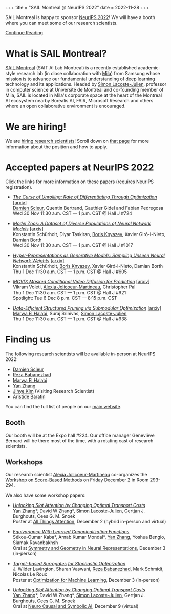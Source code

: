 +++
title = "SAIL Montreal @ NeurIPS 2022"
date = 2022-11-28
+++



SAIL Montreal is happy to sponsor [NeurIPS 2022](https://neurips.cc/Conferences/2022/)! We will have a booth where you can meet some of our research scientists.

<a href="/neurips2022/#continue-reading">Continue Reading</a>
<!-- more -->

# What is SAIL Montreal?
[SAIL Montreal](https://www.sait.samsung.co.kr/saithome/about/labs.do) (SAIT AI Lab Montreal) is a recently established academic-style research lab (in close collaboration with [Mila](https://mila.quebec/)) from Samsung whose mission is to advance our fundamental understanding of deep learning technology and its applications. Headed by [Simon Lacoste-Julien](https://mila.quebec/en/person/simon-lacoste-julien/), professor in computer science at Université de Montréal and co-founding member of Mila, SAIL is located in Mila's corporate space at the heart of the Montreal AI ecosystem nearby Borealis AI, FAIR, Microsoft Research and others where an open collaborative environment is encouraged.

# We are hiring!
We are [hiring research scientists](https://www.sait.samsung.co.kr/saithome/about/labs.do)! Scroll down on [that page](https://www.sait.samsung.co.kr/saithome/about/labs.do) for more information about the position and how to apply.


# Accepted papers at NeurIPS 2022
Click the links for more information on these papers (requires NeurIPS registration).

- <i>[The Curse of Unrolling: Rate of Differentiating Through Optimization](https://nips.cc/virtual/2022/poster/54166)</i> [[arxiv]](https://arxiv.org/abs/2209.13271)<br />
<u>Damien Scieur</u>, Quentin Bertrand, Gauthier Gidel and Fabian Pedregosa<br />
Wed 30 Nov 11:30 a.m. CST — 1 p.m. CST @ Hall J #724

- <i>[Model Zoos: A Dataset of Diverse Populations of Neural Network Models](https://nips.cc/virtual/2022/poster/55727)</i> [[arxiv]](https://arxiv.org/abs/2209.14764)<br />
Konstantin Schürholt, Diyar Taskiran, <u>Boris Knyazev</u>, Xavier Giró-i-Nieto, Damian Borth<br />
Wed 30 Nov 11:30 a.m. CST — 1 p.m. CST @ Hall J #1017

- <i>[Hyper-Representations as Generative Models: Sampling Unseen Neural Network Weights](https://nips.cc/virtual/2022/poster/53429)</i> [[arxiv]](https://arxiv.org/abs/2209.14733)<br />
Konstantin Schürholt, <u>Boris Knyazev</u>, Xavier Giró-i-Nieto, Damian Borth<br />
Thu 1 Dec 11:30 a.m. CST — 1 p.m. CST @ Hall J #605

- <i>[MCVD: Masked Conditional Video Diffusion for Prediction](https://nips.cc/virtual/2022/poster/54707)</i> [[arxiv]](https://arxiv.org/abs/2205.09853)<br />
Vikram Voleti, <u>Alexia Jolicoeur-Martineau</u>, Christopher Pal<br />
Thu 1 Dec 11:30 a.m. CST — 1 p.m. CST @ Hall J #921<br />
Spotlight: Tue 6 Dec 8 p.m. CST — 8:15 p.m. CST 

- <i>[Data-Efficient Structured Pruning via Submodular Optimization](https://nips.cc/virtual/2022/poster/54208)</i> [[arxiv]](https://arxiv.org/abs/2203.04940)<br />
<u>Marwa El Halabi</u>, Suraj Srinivas, <u>Simon Lacoste-Julien</u><br />
Thu 1 Dec 11:30 a.m. CST — 1 p.m. CST @ Hall J #938



# Finding us
The following research scientists will be available in-person at NeurIPS 2022:
- [Damien Scieur](https://scholar.google.com/citations?user=hNscQzgAAAAJ)
- [Reza Babanezhad](https://scholar.google.ca/citations?hl=en&user=KLrwPsgAAAAJ)
- [Marwa El Halabi](https://scholar.google.com/citations?user=Vd6RW7cAAAAJ)
- [Yan Zhang](https://scholar.google.com/citations?user=XtCqbfEAAAAJ)
- [Jihye Kim](https://scholar.google.com/citations?user=USrf_BYAAAAJ) (Visiting Research Scientist)
- [Aristide Baratin](https://scholar.google.com/citations?user=ZK7OfxkAAAAJ&hl=en&oi=ao)

You can find the full list of people on our [main website](https://www.sait.samsung.co.kr/saithome/about/labs.do).

## Booth
Our booth will be at the Expo hall #224. Our office manager Geneviève Bernard will be there most of the time, with a rotating cast of research scientists.

## Workshops
Our research scientist [Alexia Jolicoeur-Martineau](https://scholar.google.com/citations?user=0qytQ1oAAAAJ&hl=en) co-organizes the [Workshop on Score-Based Methods](https://score-based-methods-workshop.github.io/) on Friday December 2 in Room 293-294.

We also have some workshop papers:

- <i>[Unlocking Slot Attention by Changing Optimal Transport Costs](https://attention-learning-workshop.github.io/2022/papers/zhang-unlocking_slot_attention_by_changing_optimal_transport_costs.pdf)</i><br />
<u>Yan Zhang</u>\*, David W Zhang\*, <u>Simon Lacoste-Julien</u>, Gertjan J. Burghouts, Cees G. M. Snoek<br />
Poster at [All Things Attention](https://attention-learning-workshop.github.io/), December 2 (hybrid in-person and virtual)

- <i>[Equivariance With Learned Canonicalization Functions](https://openreview.net/forum?id=pVD1k8ge25a)</i><br />
Sékou-Oumar Kaba\*, Arnab Kumar Mondal\*, <u>Yan Zhang</u>, Yoshua Bengio, Siamak Ravanbakhsh<br />
Oral at [Symmetry and Geometry in Neural Representations](https://www.neurreps.org/), December 3 (in-person)

- <i>[Target-based Surrogates for Stochastic Optimization](https://openreview.net/forum?id=22tWlk_NycL)</i><br />
J. Wilder Lavington, Sharan Vaswani, <u>Reza Babanezhad</u>, Mark Schmidt, Nicolas Le Roux<br />
Poster at [Optimization for Machine Learning](https://opt-ml.org/), December 3 (in-person)

- <i>[Unlocking Slot Attention by Changing Optimal Transport Costs](https://ncsi.cause-lab.net/pdf/nCSI_2.pdf)</i><br />
<u>Yan Zhang</u>\*, David W Zhang\*, <u>Simon Lacoste-Julien</u>, Gertjan J. Burghouts, Cees G. M. Snoek<br />
Oral at [Neuro Causal and Symbolic AI](https://ncsi.cause-lab.net/), December 9 (virtual)
